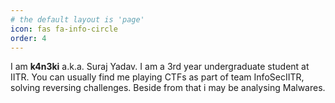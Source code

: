 ```yaml
---
# the default layout is 'page'
icon: fas fa-info-circle
order: 4
---
```

I am **k4n3ki** a.k.a. Suraj Yadav. I am a 3rd year undergraduate student at IITR. You can usually find me playing CTFs as part of team InfoSecIITR, solving reversing challenges. Beside from that i may be analysing Malwares. 

